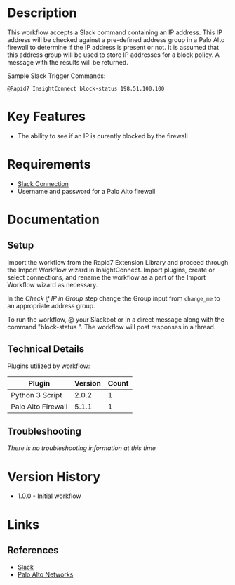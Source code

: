 # Description

This workflow accepts a Slack command containing an IP address. This IP address will be checked against a pre-defined address group in a Palo Alto firewall to determine if the IP address is present or not. It is assumed that this address group will be used to store IP addresses for a block policy. A message with the results will be returned.

Sample Slack Trigger Commands:

`@Rapid7 InsightConnect block-status 198.51.100.100`

# Key Features

* The ability to see if an IP is curently blocked by the firewall

# Requirements

* [Slack Connection](https://insightconnect.help.rapid7.com/docs/configure-slack-for-chatops)
* Username and password for a Palo Alto firewall

# Documentation

## Setup

Import the workflow from the Rapid7 Extension Library and proceed through the Import Workflow wizard in InsightConnect. Import plugins, create or select connections, and rename the workflow as a part of the Import Workflow wizard as necessary.

In the _Check if IP in Group_ step change the Group input from `change_me` to an appropriate address group.

To run the workflow, @ your Slackbot or in a direct message along with the command "block-status <IP>". The workflow will post responses in a thread.

## Technical Details

Plugins utilized by workflow:

|Plugin|Version|Count|
|----|----|--------|
|Python 3 Script|2.0.2|1|
|Palo Alto Firewall|5.1.1|1|

## Troubleshooting

_There is no troubleshooting information at this time_

# Version History

* 1.0.0 - Initial workflow

# Links

## References

* [Slack](https://www.slack.com/)
* [Palo Alto Networks](https://www.paloaltonetworks.com/)
